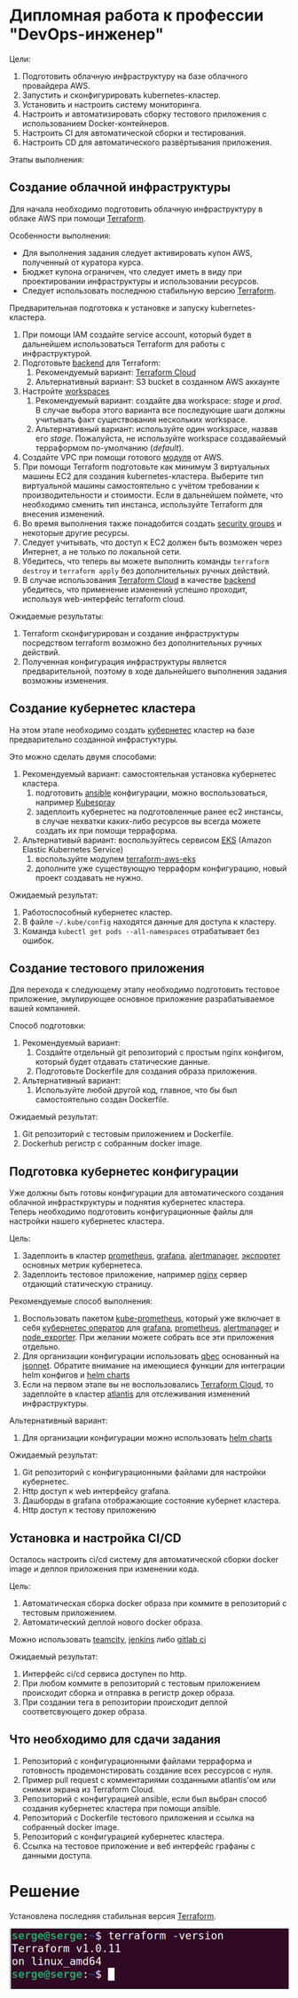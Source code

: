 # Дипломная работа к профессии "DevOps-инженер"

Цели:
1. Подготовить облачную инфраструктуру на базе облачного провайдера AWS.
2. Запустить и сконфигурировать kubernetes-кластер.
3. Установить и настроить систему мониторинга.
4. Настроить и автоматизировать сборку тестового приложения с использованием Docker-контейнеров.
5. Настроить CI для автоматической сборки и тестирования.
6. Настроить CD для автоматического развёртывания приложения.

Этапы выполнения:

## Создание облачной инфраструктуры

Для начала необходимо подготовить облачную инфраструктуру в облаке AWS при помощи [Terraform](https://www.terraform.io/).

Особенности выполнения:
- Для выполнения задания следует активировать купон AWS, полученный от куратора курса.
- Бюджет купона ограничен, что следует иметь в виду при проектировании инфраструктуры и использовании ресурсов.
- Следует использовать последнюю стабильную версию [Terraform](https://www.terraform.io/).

Предварительная подготовка к установке и запуску kubernetes-кластера.
1. При помощи IAM создайте service account, который будет в дальнейшем использоваться Terraform для работы с инфраструктурой.
1. Подготовьте [backend](https://www.terraform.io/docs/language/settings/backends/index.html) для Terraform:
   1. Рекомендуемый вариант: [Terraform Cloud](https://app.terraform.io/)
   1. Альтернативный вариант: S3 bucket в созданном AWS аккаунте
1. Настройте [workspaces](https://www.terraform.io/docs/language/state/workspaces.html)
   1. Рекомендуемый вариант: создайте два workspace: *stage* и *prod*. В случае выбора этого варианта все последующие шаги должны учитывать факт существования нескольких workspace.
   1. Альтернативный вариант: используйте один workspace, назвав его *stage*. Пожалуйста, не используйте workspace создавайемый терраформом по-умолчанию (*default*).
1. Создайте VPC при помощи готового [модуля](https://registry.terraform.io/modules/terraform-aws-modules/vpc/aws/latest) от AWS.
1. При помощи Terraform подготовьте как минимум 3 виртуальных машины EC2 для создания kubernetes-кластера. Выберите тип виртуальной машины самостоятельно с учётом требовании к производительности и стоимости. Если в дальнейшем поймете, что необходимо сменить тип инстанса, используйте Terraform для внесения изменений.
1. Во время выполнения также понадобится создать [security groups](https://registry.terraform.io/providers/hashicorp/aws/latest/docs/resources/security_group) и некоторые другие ресурсы.
1. Следует учитывать, что доступ к EC2 должен быть возможен через Интернет, а не только по локальной сети.
1. Убедитесь, что теперь вы можете выполнить команды `terraform destroy` и `terraform apply` без дополнительных ручных действий.
1. В случае использования [Terraform Cloud](https://app.terraform.io/) в качестве [backend](https://www.terraform.io/docs/language/settings/backends/index.html) убедитесь, что применение изменений успешно проходит, используя web-интерфейс terraform cloud.


Ожидаемые результаты:
1. Terraform сконфигурирован и создание инфраструктуры посредством terraform возможно без дополнительных ручных действий.
1. Полученная конфигурация инфраструктуры является предварительной, поэтому в ходе дальнейшего выполнения задания возможны изменения.

## Создание кубернетес кластера

На этом этапе необходимо создать [кубернетес](https://kubernetes.io/ru/docs/concepts/overview/what-is-kubernetes/) кластер на базе предварительно созданной инфрастуктуры.

Это можно сделать двумя способами:
1. Рекомендуемый вариант: самостоятельная установка кубернетес кластера.
   1. подготовить [ansible](https://www.ansible.com/) конфигурации, можно воспользоваться, например [Kubespray](https://kubernetes.io/docs/setup/production-environment/tools/kubespray/)
   1. задеплоить кубернетес на подготовленные ранее ec2 инстансы, в случае нехватки каких-либо ресурсов вы всегда можете создать их при помощи терраформа.
1. Альтернативый вариант: воспользуйтесь сервисом [EKS](https://aws.amazon.com/eks/) (Amazon Elastic Kubernetes Service)
   1. воспользуйте модулем [terraform-aws-eks](https://github.com/terraform-aws-modules/terraform-aws-eks)
   1. дополните уже существующую терраформ конфигурацию, новый проект создавать не нужно.

Ожидаемый результат:
1. Работоспособный кубернетес кластер.
2. В файле `~/.kube/config` находятся данные для доступа к кластеру.
3. Команда `kubectl get pods --all-namespaces` отрабатывает без ошибок.

## Создание тестового приложения

Для перехода к следующему этапу необходимо подготовить тестовое приложение, эмулирующее основное приложение разрабатываемое вашей компанией.

Способ подготовки:
1. Рекомендуемый вариант:
   1. Создайте отдельный git репозиторий с простым nginx конфигом, который будет отдавать статические данные.
   2. Подготовьте Dockerfile для создания образа приложения.
2. Альтернативный вариант:
   1. Используйте любой другой код, главное, что бы был самостоятельно создан Dockerfile.

Ожидаемый результат:
1. Git репозиторий с тестовым приложением и Dockerfile.
2. Dockerhub регистр с собранным docker image.

## Подготовка кубернетес конфигурации

Уже должны быть готовы конфигурации для автоматического создания облачной инфрасткруктуры и поднятия кубернетес кластера.  
Теперь необходимо подготовить конфигурационные файлы для настройки нашего кубернетес кластера.

Цель:
1. Задеплоить в кластер [prometheus](https://prometheus.io/), [grafana](https://grafana.com/), [alertmanager](https://github.com/prometheus/alertmanager), [экспортет](https://github.com/prometheus/node_exporter) основных метрик кубернетеса.
1. Задеплоить тестовое приложение, например [nginx](https://www.nginx.com/) сервер отдающий статическую страницу.

Рекомендуемые способ выполнения:
1. Воспользовать пакетом [kube-prometheus](https://github.com/prometheus-operator/kube-prometheus), который уже включает в себя [кубернетес оператор](https://operatorhub.io/) для [grafana](https://grafana.com/), [prometheus](https://prometheus.io/), [alertmanager](https://github.com/prometheus/alertmanager) и [node_exporter](https://github.com/prometheus/node_exporter). При желании можете собрать все эти приложения отдельно.
1. Для организации конфигурации использовать [qbec](https://qbec.io/) основанный на [jsonnet](https://jsonnet.org/). Обратите внимание на имеющиеся функции для интеграции helm конфигов и [helm charts](https://helm.sh/)
1. Если на первом этапе вы не воспользовались [Terraform Cloud](https://app.terraform.io/), то задеплойте в кластер [atlantis](https://www.runatlantis.io/) для отслеживания изменений инфраструктуры.

Альтернативный вариант:
1. Для организации конфигурации можно использовать [helm charts](https://helm.sh/)

Ожидаемый результат:
1. Git репозиторий с конфигурационными файлами для настройки кубернетес.
2. Http доступ к web интерфейсу grafana.
3. Дашборды в grafana отображающие состояние кубернет кластера.
4. Http доступ к тестову приложению

##  Установка и настройка CI/CD

Осталось настроить ci/cd систему для автоматической сборки docker image и деплоя приложения при изменении кода.

Цель:
1. Автоматическая сборка docker образа при коммите в репозиторий с тестовым приложением.
2. Автоматический деплой нового docker образа.

Можно использовать [teamcity](https://www.jetbrains.com/ru-ru/teamcity/), [jenkins](https://www.jenkins.io/) либо [gitlab ci](https://about.gitlab.com/stages-devops-lifecycle/continuous-integration/)

Ожидаемый результат:
1. Интерфейс ci/cd сервиса доступен по http.
2. При любом коммите в репозиторий с тестовым приложением происходит сборка и отправка в регистр докер образа.
3. При создании тега в репозитории происходит деплой соответсвующего докер образа.


##  Что необходимо для сдачи задания
1. Репозиторий с конфигурационными файлами терраформа и готовность продемонстировать создание всех рессурсов с нуля.
2. Пример pull request с комментариями созданными atlantis'ом или снимки экрана из Terraform Cloud.
3. Репозиторий с конфигурацией ansible, если был выбран способ создания кубернетес кластера при помощи ansible.
4. Репозиторий с Dockerfile тестового приложения и ссылка на собранный docker image.
5. Репозиторий с конфигурацией кубернетес кластера.
6. Ссылка на тестовое приложение и веб интерфейс графаны с данными доступа.



# Решение

Установлена последняя стабильная версия [Terraform](https://www.terraform.io/).

![terraform](terraform.png)
